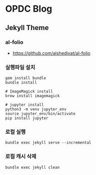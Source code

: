# OPDC Blog

## Jekyll Theme
### al-folio
- https://github.com/alshedivat/al-folio

### 실행파일 설치
```shell
gem install bundle
bundle install

# ImageMagick install
brew install imagemagick

# jupyter install
python3 -m venv jupyter_env
source jupyter_env/bin/activate
pip install jupyter
```

### 로컬 실행
```shell
bundle exec jekyll serve --incremental
```
### 로컬 캐시 삭제
```shell
bundle exec jekyll clean
```
